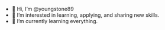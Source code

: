 - 👋 Hi, I’m @youngstone89
- 👀 I’m interested in learning, applying, and sharing new skills.
- 🌱 I’m currently learning everything.

<!---
youngstone89/youngstone89 is a ✨ special ✨ repository because its `README.md` (this file) appears on your GitHub profile.
You can click the Preview link to take a look at your changes.
--->
